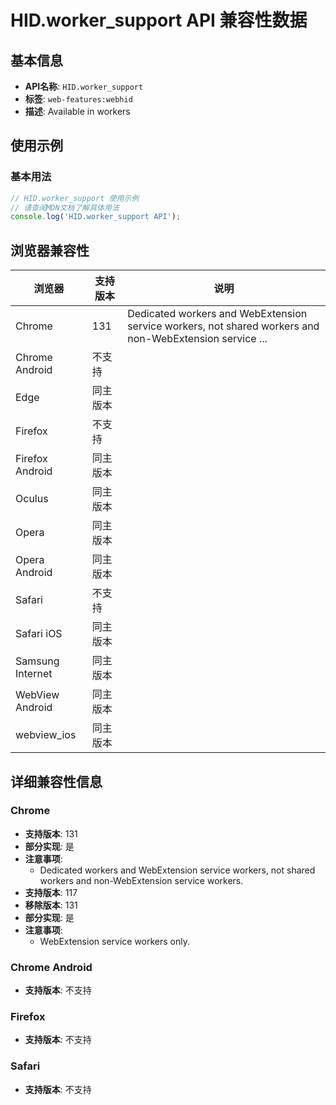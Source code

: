 # HID.worker_support API 兼容性数据

## 基本信息

- **API名称**: `HID.worker_support`
- **标签**: `web-features:webhid`
- **描述**: Available in workers

## 使用示例

### 基本用法

```javascript
// HID.worker_support 使用示例
// 请查阅MDN文档了解具体用法
console.log('HID.worker_support API');
```

## 浏览器兼容性

| 浏览器 | 支持版本 | 说明 |
|--------|----------|------|
| Chrome | 131 | Dedicated workers and WebExtension service workers, not shared workers and non-WebExtension service ... |
| Chrome Android | 不支持 |  |
| Edge | 同主版本 |  |
| Firefox | 不支持 |  |
| Firefox Android | 同主版本 |  |
| Oculus | 同主版本 |  |
| Opera | 同主版本 |  |
| Opera Android | 同主版本 |  |
| Safari | 不支持 |  |
| Safari iOS | 同主版本 |  |
| Samsung Internet | 同主版本 |  |
| WebView Android | 同主版本 |  |
| webview_ios | 同主版本 |  |

## 详细兼容性信息

### Chrome

- **支持版本**: 131
- **部分实现**: 是
- **注意事项**:
  - Dedicated workers and WebExtension service workers, not shared workers and non-WebExtension service workers.
- **支持版本**: 117
- **移除版本**: 131
- **部分实现**: 是
- **注意事项**:
  - WebExtension service workers only.

### Chrome Android

- **支持版本**: 不支持

### Firefox

- **支持版本**: 不支持

### Safari

- **支持版本**: 不支持

